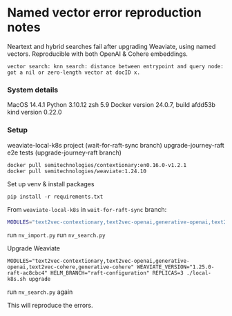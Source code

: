 # Named vector error reproduction notes

Neartext and hybrid searches fail after upgrading Weaviate, using named vectors. Reproducible with both OpenAI & Cohere embeddings.

```text
vector search: knn search: distance between entrypoint and query node: got a nil or zero-length vector at docID x.
```

### System details

MacOS 14.4.1
Python 3.10.12
zsh 5.9
Docker version 24.0.7, build afdd53b
kind version 0.22.0

### Setup

weaviate-local-k8s project (wait-for-raft-sync branch)
upgrade-journey-raft e2e tests (upgrade-journey-raft branch)

```shell
docker pull semitechnologies/contextionary:en0.16.0-v1.2.1
docker pull semitechnologies/weaviate:1.24.10
```

Set up venv & install packages

```shell
pip install -r requirements.txt
```

From `weaviate-local-k8s` in `wait-for-raft-sync` branch:

```bash
MODULES="text2vec-contextionary,text2vec-openai,generative-openai,text2vec-cohere,generative-cohere" WEAVIATE_VERSION="1.24.10" REPLICAS=3 ./local-k8s.sh setup --local-images
```

run `nv_import.py`
run `nv_search.py`

Upgrade Weaviate

```shell
MODULES="text2vec-contextionary,text2vec-openai,generative-openai,text2vec-cohere,generative-cohere" WEAVIATE_VERSION="1.25.0-raft-ac8cbc4" HELM_BRANCH="raft-configuration" REPLICAS=3 ./local-k8s.sh upgrade
```

run `nv_search.py` again

This will reproduce the errors.

